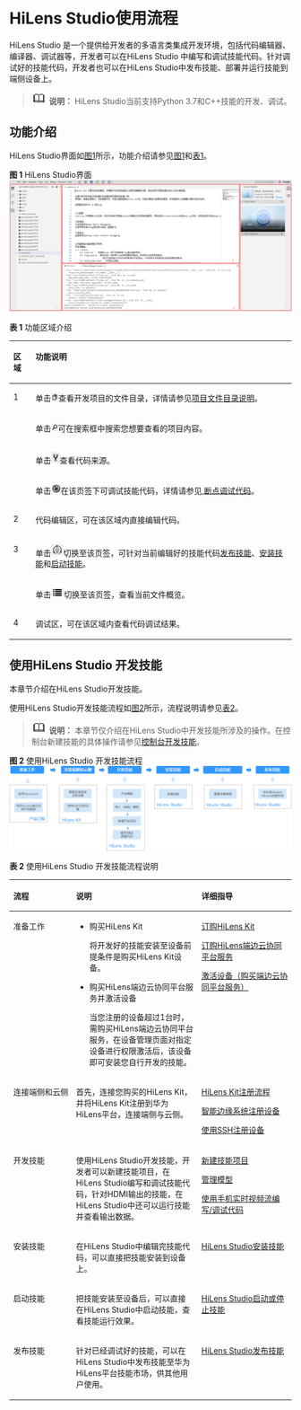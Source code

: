 # HiLens Studio使用流程<a name="hilens_02_0086"></a>

HiLens Studio 是一个提供给开发者的多语言类集成开发环境，包括代码编辑器、编译器、调试器等，开发者可以在HiLens Studio 中编写和调试技能代码。针对调试好的技能代码，开发者也可以在HiLens Studio中发布技能、部署并运行技能到端侧设备上。

>![](public_sys-resources/icon-note.gif) **说明：** 
>HiLens Studio当前支持Python 3.7和C++技能的开发、调试。

## 功能介绍<a name="section948951294712"></a>

HiLens Studio界面如[图1](#fig19734153464515)所示，功能介绍请参见[图1](#fig19734153464515)和[表1](#table104748295414)。

**图 1**  HiLens Studio界面<a name="fig19734153464515"></a>  
![](figures/HiLens-Studio界面.png "HiLens-Studio界面")

**表 1**  功能区域介绍

<a name="table104748295414"></a>
<table><thead align="left"><tr id="row204758211544"><th class="cellrowborder" valign="top" id="mcps1.2.4.1.1"><p id="p7475162155417"><a name="p7475162155417"></a><a name="p7475162155417"></a>区域</p>
</th>
<th class="cellrowborder" colspan="2" valign="top" id="mcps1.2.4.1.2"><p id="p1947513210543"><a name="p1947513210543"></a><a name="p1947513210543"></a>功能说明</p>
</th>
</tr>
</thead>
<tbody><tr id="row7475522547"><td class="cellrowborder" rowspan="4" valign="top" headers="mcps1.2.4.1.1 "><p id="p15475102115418"><a name="p15475102115418"></a><a name="p15475102115418"></a>1</p>
<p id="p993351613578"><a name="p993351613578"></a><a name="p993351613578"></a></p>
<p id="p3663193045814"><a name="p3663193045814"></a><a name="p3663193045814"></a></p>
<p id="p127232581763"><a name="p127232581763"></a><a name="p127232581763"></a></p>
</td>
<td class="cellrowborder" colspan="2" valign="top" headers="mcps1.2.4.1.2 "><p id="p331521614318"><a name="p331521614318"></a><a name="p331521614318"></a>单击<a name="image1362871512018"></a><a name="image1362871512018"></a><span><img id="image1362871512018" src="figures/zh-cn_image_0250530700.png" width="12.847534000000001" height="14.619626000000002"></span>查看开发项目的文件目录，详情请参见<a href="使用手机实时视频流编写-调试代码.md#section31895539159">项目文件目录说明</a>。</p>
</td>
</tr>
<tr id="row3933916205717"><td class="cellrowborder" colspan="2" valign="top" headers="mcps1.2.4.1.2 "><p id="p1093351617575"><a name="p1093351617575"></a><a name="p1093351617575"></a>单击<a name="image19895104417013"></a><a name="image19895104417013"></a><span><img id="image19895104417013" src="figures/zh-cn_image_0250530848.png" width="12.187189" height="13.622126000000002"></span>可在搜索框中搜索您想要查看的项目内容。</p>
</td>
</tr>
<tr id="row10662630175813"><td class="cellrowborder" colspan="2" valign="top" headers="mcps1.2.4.1.2 "><p id="p14663133035811"><a name="p14663133035811"></a><a name="p14663133035811"></a>单击<a name="image1064112711116"></a><a name="image1064112711116"></a><span><img id="image1064112711116" src="figures/zh-cn_image_0252544794.png" width="15.150961" height="19.607126"></span>查看代码来源。</p>
</td>
</tr>
<tr id="row072235813611"><td class="cellrowborder" colspan="2" valign="top" headers="mcps1.2.4.1.2 "><p id="p1772317585618"><a name="p1772317585618"></a><a name="p1772317585618"></a>单击<a name="image133561888141"></a><a name="image133561888141"></a><span><img id="image133561888141" src="figures/zh-cn_image_0250536297.png" width="17.103268" height="16.614626"></span>在该页签下可调试技能代码，详情请参见<a href="使用手机实时视频流编写-调试代码.md#section343343721619"> 断点调试代码</a>。</p>
</td>
</tr>
<tr id="row54755216543"><td class="cellrowborder" valign="top" headers="mcps1.2.4.1.1 "><p id="p16475820544"><a name="p16475820544"></a><a name="p16475820544"></a>2</p>
</td>
<td class="cellrowborder" colspan="2" valign="top" headers="mcps1.2.4.1.2 "><p id="p134754265413"><a name="p134754265413"></a><a name="p134754265413"></a>代码编辑区，可在该区域内直接编辑代码。</p>
</td>
</tr>
<tr id="row19475924545"><td class="cellrowborder" rowspan="2" valign="top" headers="mcps1.2.4.1.1 "><p id="p647522165414"><a name="p647522165414"></a><a name="p647522165414"></a>3</p>
<p id="p354848204"><a name="p354848204"></a><a name="p354848204"></a></p>
</td>
<td class="cellrowborder" colspan="2" valign="top" headers="mcps1.2.4.1.2 "><p id="p347510217544"><a name="p347510217544"></a><a name="p347510217544"></a>单击<a name="image12562165810145"></a><a name="image12562165810145"></a><span><img id="image12562165810145" src="figures/zh-cn_image_0250536481.png" width="21.749357000000003" height="20.604626000000003"></span>切换至该页签，可针对当前编辑好的技能代码<a href="HiLens-Studio发布技能.md">发布技能</a>、<a href="HiLens-Studio安装技能.md">安装技能</a>和<a href="HiLens-Studio启动或停止技能.md">启动技能</a>。</p>
</td>
</tr>
<tr id="row15481188018"><td class="cellrowborder" colspan="2" valign="top" headers="mcps1.2.4.1.2 "><p id="p354818304"><a name="p354818304"></a><a name="p354818304"></a>单击<a name="image691222119158"></a><a name="image691222119158"></a><span><img id="image691222119158" src="figures/zh-cn_image_0250536711.png" width="22.845011000000003" height="16.614626"></span>切换至该页签，查看当前文件概览。</p>
</td>
</tr>
<tr id="row44752235417"><td class="cellrowborder" valign="top" headers="mcps1.2.4.1.1 "><p id="p54755225411"><a name="p54755225411"></a><a name="p54755225411"></a>4</p>
</td>
<td class="cellrowborder" colspan="2" valign="top" headers="mcps1.2.4.1.2 "><p id="p1447517210544"><a name="p1447517210544"></a><a name="p1447517210544"></a>调试区，可在该区域内查看代码调试结果。</p>
</td>
</tr>
</tbody>
</table>

## 使用HiLens Studio 开发技能<a name="section1618620412136"></a>

本章节介绍在HiLens Studio开发技能。

使用HiLens Studio开发技能流程如[图2](#fig261128121615)所示，流程说明请参见[表2](#table10326435153411)。

>![](public_sys-resources/icon-note.gif) **说明：** 
>本章节仅介绍在HiLens Studio中开发技能所涉及的操作。在控制台新建技能的具体操作请参见[控制台开发技能](控制台开发技能.md)。

**图 2**  使用HiLens Studio 开发技能流程<a name="fig261128121615"></a>  
![](figures/使用HiLens-Studio-开发技能流程.png "使用HiLens-Studio-开发技能流程")

**表 2**  使用HiLens Studio 开发技能流程说明

<a name="table10326435153411"></a>
<table><thead align="left"><tr id="row13275352343"><th class="cellrowborder" valign="top" width="22.24222422242224%" id="mcps1.2.4.1.1"><p id="p13327535163413"><a name="p13327535163413"></a><a name="p13327535163413"></a>流程</p>
</th>
<th class="cellrowborder" valign="top" width="44.42444244424442%" id="mcps1.2.4.1.2"><p id="p14327035183414"><a name="p14327035183414"></a><a name="p14327035183414"></a>说明</p>
</th>
<th class="cellrowborder" valign="top" width="33.33333333333333%" id="mcps1.2.4.1.3"><p id="p1032714357348"><a name="p1032714357348"></a><a name="p1032714357348"></a>详细指导</p>
</th>
</tr>
</thead>
<tbody><tr id="row13775521210"><td class="cellrowborder" valign="top" width="22.24222422242224%" headers="mcps1.2.4.1.1 "><p id="p1117303493919"><a name="p1117303493919"></a><a name="p1117303493919"></a>准备工作</p>
</td>
<td class="cellrowborder" valign="top" width="44.42444244424442%" headers="mcps1.2.4.1.2 "><a name="ul14532341184712"></a><a name="ul14532341184712"></a><ul id="ul14532341184712"><li>购买HiLens Kit<p id="p12927125810488"><a name="p12927125810488"></a><a name="p12927125810488"></a>将开发好的技能安装至设备前提条件是购买HiLens  Kit设备。</p>
</li><li>购买HiLens端边云协同平台服务并激活设备<p id="p35701239115011"><a name="p35701239115011"></a><a name="p35701239115011"></a>当您注册的设备超过1台时，需购买HiLens端边云协同平台服务，在设备管理页面对指定设备进行权限激活后，该设备即可安装您自行开发的技能。</p>
</li></ul>
</td>
<td class="cellrowborder" valign="top" width="33.33333333333333%" headers="mcps1.2.4.1.3 "><p id="p317310343397"><a name="p317310343397"></a><a name="p317310343397"></a><a href="订购HiLens-Kit.md">订购HiLens Kit</a></p>
<p id="p12301151512484"><a name="p12301151512484"></a><a name="p12301151512484"></a><a href="订购HiLens端边云协同平台服务.md">订购HiLens端边云协同平台服务</a></p>
<p id="p1764472314813"><a name="p1764472314813"></a><a name="p1764472314813"></a><a href="激活设备（购买端边云协同平台服务）.md">激活设备（购买端边云协同平台服务）</a></p>
</td>
</tr>
<tr id="row9327103593413"><td class="cellrowborder" valign="top" width="22.24222422242224%" headers="mcps1.2.4.1.1 "><p id="p33275354344"><a name="p33275354344"></a><a name="p33275354344"></a>连接端侧和云侧</p>
</td>
<td class="cellrowborder" valign="top" width="44.42444244424442%" headers="mcps1.2.4.1.2 "><p id="p18327183543415"><a name="p18327183543415"></a><a name="p18327183543415"></a>首先，连接您购买的HiLens Kit，并将<span id="text1753953112810"><a name="text1753953112810"></a><a name="text1753953112810"></a>HiLens Kit</span>注册到华为HiLens平台，连接端侧与云侧。</p>
</td>
<td class="cellrowborder" valign="top" width="33.33333333333333%" headers="mcps1.2.4.1.3 "><p id="p1753919322811"><a name="p1753919322811"></a><a name="p1753919322811"></a><a href="HiLens-Kit注册流程.md">HiLens Kit注册流程</a></p>
<p id="p103114268452"><a name="p103114268452"></a><a name="p103114268452"></a><a href="智能边缘系统注册设备.md">智能边缘系统注册设备</a></p>
<p id="p105319359458"><a name="p105319359458"></a><a name="p105319359458"></a><a href="使用SSH注册设备.md">使用SSH注册设备</a></p>
</td>
</tr>
<tr id="row173277352341"><td class="cellrowborder" valign="top" width="22.24222422242224%" headers="mcps1.2.4.1.1 "><p id="p732793553419"><a name="p732793553419"></a><a name="p732793553419"></a>开发技能</p>
</td>
<td class="cellrowborder" valign="top" width="44.42444244424442%" headers="mcps1.2.4.1.2 "><p id="p1632717355349"><a name="p1632717355349"></a><a name="p1632717355349"></a>使用HiLens Studio开发技能，开发者可以新建技能项目，在HiLens Studio编写和调试技能代码，针对HDMI输出的技能，在HiLens Studio中还可以运行技能并查看输出数据。</p>
</td>
<td class="cellrowborder" valign="top" width="33.33333333333333%" headers="mcps1.2.4.1.3 "><p id="p474416401677"><a name="p474416401677"></a><a name="p474416401677"></a><a href="新建技能项目.md">新建技能项目</a></p>
<p id="p326715428467"><a name="p326715428467"></a><a name="p326715428467"></a><a href="管理模型.md">管理模型</a></p>
<p id="p6879195014110"><a name="p6879195014110"></a><a name="p6879195014110"></a><a href="使用手机实时视频流编写-调试代码.md">使用手机实时视频流编写/调试代码</a></p>
</td>
</tr>
<tr id="row23274359349"><td class="cellrowborder" valign="top" width="22.24222422242224%" headers="mcps1.2.4.1.1 "><p id="p53273355346"><a name="p53273355346"></a><a name="p53273355346"></a>安装技能</p>
</td>
<td class="cellrowborder" valign="top" width="44.42444244424442%" headers="mcps1.2.4.1.2 "><p id="p8327103553419"><a name="p8327103553419"></a><a name="p8327103553419"></a>在HiLens Studio中编辑完技能代码，可以直接把技能安装到设备上。</p>
</td>
<td class="cellrowborder" valign="top" width="33.33333333333333%" headers="mcps1.2.4.1.3 "><p id="p1332713523412"><a name="p1332713523412"></a><a name="p1332713523412"></a><a href="HiLens-Studio安装技能.md">HiLens Studio安装技能</a></p>
</td>
</tr>
<tr id="row15327203553412"><td class="cellrowborder" valign="top" width="22.24222422242224%" headers="mcps1.2.4.1.1 "><p id="p3327735153416"><a name="p3327735153416"></a><a name="p3327735153416"></a>启动技能</p>
</td>
<td class="cellrowborder" valign="top" width="44.42444244424442%" headers="mcps1.2.4.1.2 "><p id="p1332718355348"><a name="p1332718355348"></a><a name="p1332718355348"></a>把技能安装至设备后，可以直接在HiLens Studio中启动技能，查看技能运行效果。</p>
</td>
<td class="cellrowborder" valign="top" width="33.33333333333333%" headers="mcps1.2.4.1.3 "><p id="p0327203593420"><a name="p0327203593420"></a><a name="p0327203593420"></a><a href="HiLens-Studio启动或停止技能.md">HiLens Studio启动或停止技能</a></p>
</td>
</tr>
<tr id="row17327635203410"><td class="cellrowborder" valign="top" width="22.24222422242224%" headers="mcps1.2.4.1.1 "><p id="p12327035163411"><a name="p12327035163411"></a><a name="p12327035163411"></a>发布技能</p>
</td>
<td class="cellrowborder" valign="top" width="44.42444244424442%" headers="mcps1.2.4.1.2 "><p id="p123271035183414"><a name="p123271035183414"></a><a name="p123271035183414"></a>针对已经调试好的技能，可以在HiLens Studio中发布技能至华为HiLens平台技能市场，供其他用户使用。</p>
</td>
<td class="cellrowborder" valign="top" width="33.33333333333333%" headers="mcps1.2.4.1.3 "><p id="p17327173593416"><a name="p17327173593416"></a><a name="p17327173593416"></a><a href="HiLens-Studio发布技能.md">HiLens Studio发布技能</a></p>
</td>
</tr>
</tbody>
</table>

